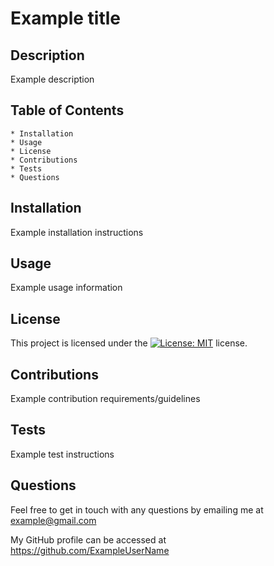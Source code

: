 # Example title
  
  ## Description
  
  Example description
  
  ## Table of Contents
  
    * Installation
    * Usage
    * License
    * Contributions
    * Tests
    * Questions
  
  ## Installation
  
  Example installation instructions 
  
  ## Usage
  
  Example usage information
  
  ## License
  
  This project is licensed under the [![License: MIT](https://img.shields.io/badge/License-MIT-yellow.svg)](https://opensource.org/licenses/MIT) license.
  
  ## Contributions
  
  Example contribution requirements/guidelines
  
  ## Tests
  
  Example test instructions
  
  ## Questions
  
  Feel free to get in touch with any questions by emailing me at example@gmail.com
  
  My GitHub profile can be accessed at https://github.com/ExampleUserName
  
  